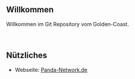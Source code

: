 ## Willkommen

Willkommen im Git Repository vom Golden-Coast.
<br><br><br>
## Nützliches

- Webseite: [Panda-Network.de](https://golden-coast.de)